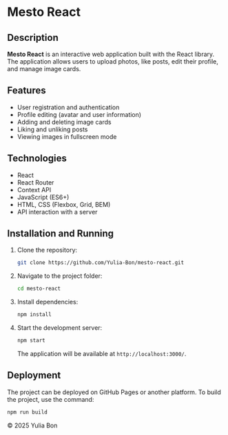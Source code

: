 # Mesto React

## Description
**Mesto React** is an interactive web application built with the React library. The application allows users to upload photos, like posts, edit their profile, and manage image cards.

## Features
- User registration and authentication
- Profile editing (avatar and user information)
- Adding and deleting image cards
- Liking and unliking posts
- Viewing images in fullscreen mode

## Technologies
- React
- React Router
- Context API
- JavaScript (ES6+)
- HTML, CSS (Flexbox, Grid, BEM)
- API interaction with a server

## Installation and Running
1. Clone the repository:
   ```sh
   git clone https://github.com/Yulia-Bon/mesto-react.git
   ```
2. Navigate to the project folder:
   ```sh
   cd mesto-react
   ```
3. Install dependencies:
   ```sh
   npm install
   ```
4. Start the development server:
   ```sh
   npm start
   ```
   The application will be available at `http://localhost:3000/`.

## Deployment
The project can be deployed on GitHub Pages or another platform. To build the project, use the command:
```sh
npm run build
```

© 2025 Yulia Bon
